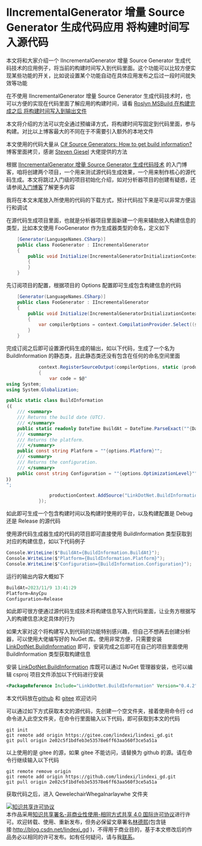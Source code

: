 
# IIncrementalGenerator 增量 Source Generator 生成代码应用 将构建时间写入源代码

本文将和大家介绍一个 IIncrementalGenerator 增量 Source Generator 生成代码技术的应用例子，将当前的构建时间写入到代码里面。这个功能可以比较方便实现某些功能的开关，比如说设置某个功能自动在具体应用发布之后过一段时间就失效等功能

<!--more-->


<!-- CreateTime:2023/11/8 20:40:08 -->

<!-- 发布 -->
<!-- 博客 -->

在不使用 IIncrementalGenerator 增量 Source Generator 生成代码技术时，也可以方便的实现在代码里面了解应用的构建时间，请看 [Roslyn MSBuild 在构建完成之后 将构建时间写入到输出文件](https://blog.lindexi.com/post/Roslyn-MSBuild-%E5%9C%A8%E6%9E%84%E5%BB%BA%E5%AE%8C%E6%88%90%E4%B9%8B%E5%90%8E-%E5%B0%86%E6%9E%84%E5%BB%BA%E6%97%B6%E9%97%B4%E5%86%99%E5%85%A5%E5%88%B0%E8%BE%93%E5%87%BA%E6%96%87%E4%BB%B6.html )

本文将介绍的方法可以完全通过预编译方式，将构建时间写固定到代码里面，参与构建。对比以上博客最大的不同在于不需要引入额外的本地文件

本文使用的代码大量从 [C# Source Generators: How to get build information?](https://steven-giesel.com/blogPost/cec8df6e-b271-4b4c-8ff6-e9f3aa5e26a1 ) 博客里面拷贝，感谢 [Steven Giesel](https://github.com/linkdotnet) 大佬提供的方法

根据 [IIncrementalGenerator 增量 Source Generator 生成代码技术](https://blog.lindexi.com/post/%E5%8D%9A%E5%AE%A2%E5%AF%BC%E8%88%AA.html) 的入门博客，咱将创建两个项目，一个用来测试源代码生成效果，一个用来制作核心的源代码生成。本文将跳过入门级的项目初始化介绍，如对分析器项目的创建有疑惑，还请参阅[入门博客](https://blog.lindexi.com/post/%E5%8D%9A%E5%AE%A2%E5%AF%BC%E8%88%AA.html)了解更多内容

我将在本文末尾放入所使用的代码的下载方式，预计代码拉下来是可以非常方便运行和调试

在源代码生成项目里面，也就是分析器项目里面新建一个用来辅助放入构建信息的类型，比如本文使用 FooGenerator 作为生成器类型的命名，定义如下

```csharp
    [Generator(LanguageNames.CSharp)]
    public class FooGenerator : IIncrementalGenerator
    {
        public void Initialize(IncrementalGeneratorInitializationContext context)
        {
        }
    }
```

先订阅项目的配置，根据项目的 Options 配置即可生成包含构建信息的代码

```csharp
    [Generator(LanguageNames.CSharp)]
    public class FooGenerator : IIncrementalGenerator
    {
        public void Initialize(IncrementalGeneratorInitializationContext context)
        {
            var compilerOptions = context.CompilationProvider.Select((s, _) => s.Options);
        }
    }
```

完成订阅之后即可设置源代码生成的输出，如以下代码，生成了一个名为 BuildInformation 的静态类，且此静态类还没有包含在任何的命名空间里面

```csharp
            context.RegisterSourceOutput(compilerOptions, static (productionContext, options) =>
            {
                var code = $@"
using System;
using System.Globalization;

public static class BuildInformation
｛｛
    /// <summary>
    /// Returns the build date (UTC).
    /// </summary>
    public static readonly DateTime BuildAt = DateTime.ParseExact(""{DateTime.UtcNow:O}"", ""O"", CultureInfo.InvariantCulture, DateTimeStyles.RoundtripKind);
    /// <summary>
    /// Returns the platform.
    /// </summary>
    public const string Platform = ""{options.Platform}"";
    /// <summary>
    /// Returns the configuration.
    /// </summary>
    public const string Configuration = ""{options.OptimizationLevel}"";
｝｝
";

                productionContext.AddSource("LinkDotNet.BuildInformation.g", code);
            });
```

如此即可生成一个包含构建时间以及构建时使用的平台，以及构建配置是 Debug 还是 Release 的源代码

使用源代码生成器生成的代码的项目即可直接使用 BuildInformation 类型获取到对应的构建信息，如以下代码例子

```csharp
Console.WriteLine($"BuildAt={BuildInformation.BuildAt}");
Console.WriteLine($"Platform={BuildInformation.Platform}");
Console.WriteLine($"Configuration={BuildInformation.Configuration}");
```

运行的输出内容大概如下

```csharp
BuildAt=2023/11/9 13:41:29
Platform=AnyCpu
Configuration=Release
```

如此即可很方便通过源代码生成技术将构建信息写入到代码里面，让业务方根据写入的构建信息决定具体的行为

如果大家对这个将构建写入到代码的功能特别感兴趣，但自己不想再去创建分析器，可以使用大佬编写好的 NuGet 库。使用非常方便，只需要安装 [LinkDotNet.BuildInformation](https://www.nuget.org/packages/LinkDotNet.BuildInformation) 即可，安装完成之后即可在自己的项目里面使用 BuildInformation 类型获取构建信息

安装 [LinkDotNet.BuildInformation](https://www.nuget.org/packages/LinkDotNet.BuildInformation) 库既可以通过 NuGet 管理器安装，也可以编辑 csproj 项目文件添加以下代码进行安装

```xml
<PackageReference Include="LinkDotNet.BuildInformation" Version="0.4.2" />
```

本文代码放在[github](https://github.com/lindexi/lindexi_gd/tree/2e02c5f1bdfeb3e53578e6ff63aa560f3ce5a51a/QewelechairWhegalnarlaywhe) 和 [gitee](https://gitee.com/lindexi/lindexi_gd/tree/2e02c5f1bdfeb3e53578e6ff63aa560f3ce5a51a/QewelechairWhegalnarlaywhe) 欢迎访问

可以通过如下方式获取本文的源代码，先创建一个空文件夹，接着使用命令行 cd 命令进入此空文件夹，在命令行里面输入以下代码，即可获取到本文的代码

```
git init
git remote add origin https://gitee.com/lindexi/lindexi_gd.git
git pull origin 2e02c5f1bdfeb3e53578e6ff63aa560f3ce5a51a
```

以上使用的是 gitee 的源，如果 gitee 不能访问，请替换为 github 的源。请在命令行继续输入以下代码

```
git remote remove origin
git remote add origin https://github.com/lindexi/lindexi_gd.git
git pull origin 2e02c5f1bdfeb3e53578e6ff63aa560f3ce5a51a
```

获取代码之后，进入 QewelechairWhegalnarlaywhe 文件夹




<a rel="license" href="http://creativecommons.org/licenses/by-nc-sa/4.0/"><img alt="知识共享许可协议" style="border-width:0" src="https://licensebuttons.net/l/by-nc-sa/4.0/88x31.png" /></a><br />本作品采用<a rel="license" href="http://creativecommons.org/licenses/by-nc-sa/4.0/">知识共享署名-非商业性使用-相同方式共享 4.0 国际许可协议</a>进行许可。欢迎转载、使用、重新发布，但务必保留文章署名[林德熙](http://blog.csdn.net/lindexi_gd)(包含链接:http://blog.csdn.net/lindexi_gd )，不得用于商业目的，基于本文修改后的作品务必以相同的许可发布。如有任何疑问，请与我[联系](mailto:lindexi_gd@163.com)。